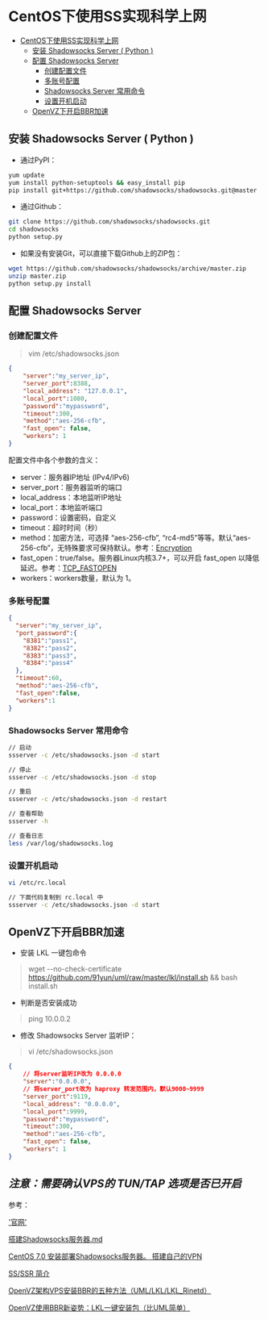 # CentOS下使用SS实现科学上网


- [CentOS下使用SS实现科学上网](#centos下使用ss实现科学上网)
    - [安装 Shadowsocks Server ( Python )](#安装-shadowsocks-server--python-)
    - [配置 Shadowsocks Server](#配置-shadowsocks-server)
        - [创建配置文件](#创建配置文件)
        - [多账号配置](#多账号配置)
        - [Shadowsocks Server 常用命令](#shadowsocks-server-常用命令)
        - [设置开机启动](#设置开机启动)
    - [OpenVZ下开启BBR加速](#openvz下开启bbr加速)


## 安装 Shadowsocks Server ( Python )

* 通过PyPI：

``` bash
yum update    
yum install python-setuptools && easy_install pip   
pip install git+https://github.com/shadowsocks/shadowsocks.git@master   
```

* 通过Github：

``` bash
git clone https://github.com/shadowsocks/shadowsocks.git
cd shadowsocks
python setup.py
``` 

* 如果没有安装Git，可以直接下载Github上的ZIP包：

``` bash
wget https://github.com/shadowsocks/shadowsocks/archive/master.zip 
unzip master.zip
python setup.py install
```

## 配置 Shadowsocks Server

### 创建配置文件
> vim /etc/shadowsocks.json

``` json
{
    "server":"my_server_ip",
    "server_port":8388,
    "local_address": "127.0.0.1",
    "local_port":1080,
    "password":"mypassword",
    "timeout":300,
    "method":"aes-256-cfb",
    "fast_open": false, 
    "workers": 1    
}
```

配置文件中各个参数的含义：

* server：服务器IP地址 (IPv4/IPv6)
* server_port：服务器监听的端口
* local_address：本地监听IP地址
* local_port：本地监听端口
* password：设置密码，自定义
* timeout：超时时间（秒）
* method：加密方法，可选择 “aes-256-cfb”, “rc4-md5”等等。默认“aes-256-cfb”，无特殊要求可保持默认。参考：[Encryption](https://github.com/shadowsocks/shadowsocks/wiki/Encryption)
* fast_open：true/false。服务器Linux内核3.7+，可以开启 fast_open 以降低延迟。参考：[TCP_FASTOPEN](https://github.com/shadowsocks/shadowsocks/wiki/TCP-Fast-Open)
* workers：workers数量，默认为 1。

### 多账号配置

``` json
{
  "server":"my_server_ip",
  "port_password":{
    "8381":"pass1",
    "8382":"pass2",
    "8383":"pass3",
    "8384":"pass4"
  },
  "timeout":60,
  "method":"aes-256-cfb",
  "fast_open":false,
  "workers":1
}
``` 

### Shadowsocks Server 常用命令

``` bash
// 启动
ssserver -c /etc/shadowsocks.json -d start   

// 停止
ssserver -c /etc/shadowsocks.json -d stop

// 重启
ssserver -c /etc/shadowsocks.json -d restart

// 查看帮助
ssserver -h

// 查看日志
less /var/log/shadowsocks.log
```

### 设置开机启动

``` bash
vi /etc/rc.local

// 下面代码复制到 rc.local 中
ssserver -c /etc/shadowsocks.json -d start
```

## OpenVZ下开启BBR加速

* 安装 LKL 一键包命令

> wget --no-check-certificate https://github.com/91yun/uml/raw/master/lkl/install.sh && bash install.sh

* 判断是否安装成功

> ping 10.0.0.2

* 修改 Shadowsocks Server 监听IP：

> vi /etc/shadowsocks.json

``` json
{
    // 将server监听IP改为 0.0.0.0
    "server":"0.0.0.0",
    // 将server_port改为 haproxy 转发范围内，默认9000~9999
    "server_port":9119,
    "local_address": "0.0.0.0",
    "local_port":9999,
    "password":"mypassword",
    "timeout":300,
    "method":"aes-256-cfb",
    "fast_open": false, 
    "workers": 1    
}
```
___注意：需要确认VPS的 TUN/TAP 选项是否已开启___
---   

参考：

['官网'](http://shadowsocks.org)

[搭建Shadowsocks服务器.md](https://github.com/jaywcjlove/handbook/blob/master/CentOS/%E6%90%AD%E5%BB%BAShadowsocks%E6%9C%8D%E5%8A%A1%E5%99%A8.md)

[CentOS 7.0 安装部署Shadowsocks服务器。 搭建自己的VPN](https://my.oschina.net/kefy/blog/1829495)

[SS/SSR 简介](https://congcong0806.github.io/2018/04/20/SS/)

[OpenVZ架构VPS安装BBR的五种方法（UML/LKL/LKL_Rinetd）](https://www.cokemine.com/openvzbbr.html)

[OpenVZ使用BBR新姿势：LKL一键安装包（比UML简单）](https://www.91yun.co/archives/6281)
